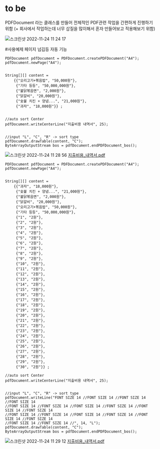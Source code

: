 # to be
PDFDocument 라는 클래스를 만들어 전체적인 PDF관련 작업을 간편하게 진행하기 위함
(+ 회사에서 작업하는데 너무 삽질을 많이해서 혼자 만들어보고 적용해보기 위함)

![스크린샷 2022-11-24 11 24 17](https://user-images.githubusercontent.com/41108735/203680165-86ddeb4c-d889-4f07-b43e-f03329c59e43.png)


#사용예제 페이지 넘김등 자동 기능 
```
PDFDocument pdfDocument = PDFDocument.createPDFDocument("A4");
pdfDocument.newPage("A4");
 
 
String[][] content =
    {{"오리고기+볶음밥", "50,000원"},
     {"기타 등등", "50,000,000원"},
     {"불닭볶음면", "2,000원"},
     {"닭갈비", "20,000원"},
     {"숯불 치킨 + 양념...", "21,000원"},
     {"과자", "18,000원"}} ;
 
 
//auto sort Center
pdfDocument.writeCenterLine("지출비용 내역서", 25);
 
 
//input "L", "C", "R" -> sort type
pdfDocument.drawTable(content, "C");
ByteArrayOutputStream bos = pdfDocument.endPDFDocument_bos();
```
![스크린샷 2022-11-24 11 28 56](https://user-images.githubusercontent.com/41108735/203680746-d1c0a13f-44f1-4e59-b4c9-4a14a2fff720.png)
[지출비용_내역서.pdf](https://github.com/GaeTaeng/java_pdf_util_pdfbox/files/10080341/_.77.pdf)


```
PDFDocument pdfDocument = PDFDocument.createPDFDocument("A4");
pdfDocument.newPage("A4");
 
 
String[][] content =
    {{"과자", "18,000원"},
     {"숯불 치킨 + 양념...", "21,000원"},
     {"불닭볶음면", "2,000원"},
     {"닭갈비", "20,000원"},
     {"오리고기+볶음밥", "50,000원"},
     {"기타 등등", "50,000,000원"},
     {"1", "2원"},
     {"2", "2원"},
     {"3", "2원"},
     {"4", "2원"},
     {"5", "2원"},
     {"6", "2원"},
     {"7", "2원"},
     {"8", "2원"},
     {"9", "2원"},
     {"10", "2원"},
     {"11", "2원"},
     {"12", "2원"},
     {"13", "2원"},
     {"14", "2원"},
     {"15", "2원"},
     {"16", "2원"},
     {"17", "2원"},
     {"18", "2원"},
     {"19", "2원"},
     {"20", "2원"},
     {"21", "2원"},
     {"22", "2원"},
     {"23", "2원"},
     {"24", "2원"},
     {"25", "2원"},
     {"26", "2원"},
     {"27", "2원"},
     {"28", "2원"},
     {"29", "2원"},
     {"30", "2원"}} ;
 
//auto sort Center
pdfDocument.writeCenterLine("지출비용 내역서", 25);
 
 
//input "L", "C", "R" -> sort type
pdfDocument.writeLine("FONT SIZE 14 //FONT SIZE 14 //FONT SIZE 14 //FONT SIZE 14
//FONT SIZE 14 //FONT SIZE 14 //FONT SIZE 14 //FONT SIZE 14 //FONT SIZE 14 //FONT SIZE 14
//FONT SIZE 14 //FONT SIZE 14 //FONT SIZE 14 //FONT SIZE 14 //FONT SIZE 14 //FONT SIZE 14
//FONT SIZE 14 //FONT SIZE 14 //", 14, "L");
pdfDocument.drawTable(content, "C");
ByteArrayOutputStream bos = pdfDocument.endPDFDocument_bos();
```
![스크린샷 2022-11-24 11 29 12](https://user-images.githubusercontent.com/41108735/203680781-4a0dc41f-c1db-4e1f-ae9d-9ea78cdb753c.png)
[지출비용_내역서.pdf](https://github.com/GaeTaeng/java_pdf_util_pdfbox/files/10080343/_.82.pdf)

